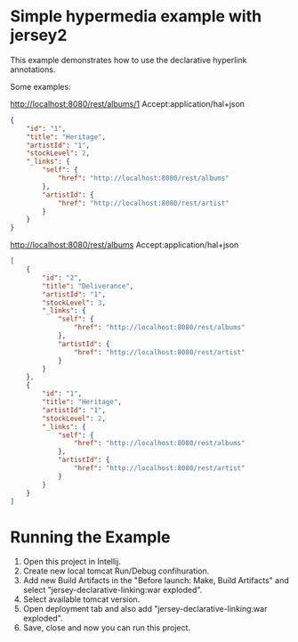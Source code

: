 # Simple hypermedia example with jersey2
This example demonstrates how to use the declarative hyperlink annotations.

Some examples:

<http://localhost:8080/rest/albums/1>   Accept:application/hal+json
```json
{
    "id": "1",
    "title": "Heritage",
    "artistId": "1",
    "stockLevel": 2,
    "_links": {
        "self": {
            "href": "http://localhost:8080/rest/albums"
        },
        "artistId": {
            "href": "http://localhost:8080/rest/artist"
        }
    }
}
```

<http://localhost:8080/rest/albums>   Accept:application/hal+json
```json
[
    {
        "id": "2",
        "title": "Deliverance",
        "artistId": "1",
        "stockLevel": 3,
        "_links": {
            "self": {
                "href": "http://localhost:8080/rest/albums"
            },
            "artistId": {
                "href": "http://localhost:8080/rest/artist"
            }
        }
    },
    {
        "id": "1",
        "title": "Heritage",
        "artistId": "1",
        "stockLevel": 2,
        "_links": {
            "self": {
                "href": "http://localhost:8080/rest/albums"
            },
            "artistId": {
                "href": "http://localhost:8080/rest/artist"
            }
        }
    }
]
```
# Running the Example

1. Open this project in Intellij.
2. Create new local tomcat Run/Debug confihuration.
3. Add new Build Artifacts in the "Before launch: Make, Build Artifacts"  and select "jersey-declarative-linking:war exploded".
5. Select available tomcat version.
6. Open deployment tab and also add "jersey-declarative-linking:war exploded".
7. Save, close and now you can run this project.
